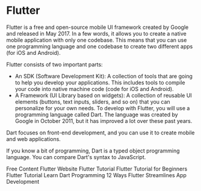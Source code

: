 <DedicatedRoadmap 
  href='/flutter'
  title='Flutter Roadmap'
  description='Click to check the detailed Flutter Roadmap.'
/>

# Flutter

Flutter is a free and open-source mobile UI framework created by Google and released in May 2017. In a few words, it allows you to create a native mobile application with only one codebase. This means that you can use one programming language and one codebase to create two different apps (for iOS and Android).

Flutter consists of two important parts:

- An SDK (Software Development Kit): A collection of tools that are going to help you develop your applications. This includes tools to compile your code into native machine code (code for iOS and Android).
- A Framework (UI Library based on widgets): A collection of reusable UI elements (buttons, text inputs, sliders, and so on) that you can personalize for your own needs.
To develop with Flutter, you will use a programming language called Dart. The language was created by Google in October 2011, but it has improved a lot over these past years.

Dart focuses on front-end development, and you can use it to create mobile and web applications.

If you know a bit of programming, Dart is a typed object programming language. You can compare Dart's syntax to JavaScript.

<ResourceGroupTitle>Free Content</ResourceGroupTitle>
<BadgeLink colorScheme='blue' badgeText='Official Website' href='https://flutter.dev'>Flutter Website</BadgeLink>
<BadgeLink colorScheme='yellow' badgeText='Read' href='https://www.w3adda.com/flutter-tutorial'>Flutter Tutorial</BadgeLink>
<BadgeLink colorScheme='green' badgeText='Course' href='https://www.youtube.com/watch?v=1ukSR1GRtMU&list=PL4cUxeGkcC9jLYyp2Aoh6hcWuxFDX6PBJ'>Flutter Tutorial for Beginners</BadgeLink>
<BadgeLink colorScheme='yellow' badgeText='Read' href='https://www.w3adda.com/flutter-tutorial'>Flutter Tutorial</BadgeLink>
<BadgeLink colorScheme='yellow' badgeText='Read' href='https://www.tutorialspoint.com/dart_programming/index.htm'>Learn Dart Programming</BadgeLink>
<BadgeLink colorScheme='yellow' badgeText='Read' href='https://thenewstack.io/12-ways-flutter-streamlines-app-development/'>12 Ways Flutter Streamlines App Development</BadgeLink>
